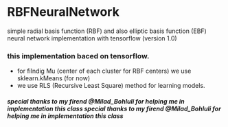 # RBFNeuralNetwork
simple radial basis function (RBF) and  also elliptic basis function (EBF) neural network implementation with tensorflow (version 1.0)

### this implementation baced on tensorflow. 
- for filndig Mu (center of each cluster for RBF centers) we use sklearn.kMeans (for now)
- we use RLS (Recursive Least Square) method for learning models.

#####  special thanks to my firend  @Milad_Bohluli for helping me in implementation this class special thanks to my firend  @Milad_Bohluli for helping me in implementation this class
